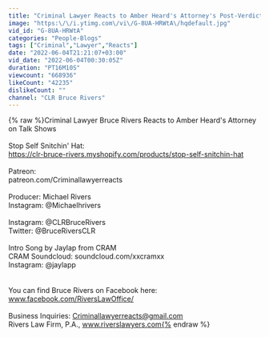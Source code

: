 ```yaml
---
title: "Criminal Lawyer Reacts to Amber Heard's Attorney's Post-Verdict Shenanigans on Talk Shows"
image: "https:\/\/i.ytimg.com\/vi\/G-8UA-HRWtA\/hqdefault.jpg"
vid_id: "G-8UA-HRWtA"
categories: "People-Blogs"
tags: ["Criminal","Lawyer","Reacts"]
date: "2022-06-04T21:21:07+03:00"
vid_date: "2022-06-04T00:30:05Z"
duration: "PT16M10S"
viewcount: "668936"
likeCount: "42235"
dislikeCount: ""
channel: "CLR Bruce Rivers"
---
```

{% raw %}Criminal Lawyer Bruce Rivers Reacts to Amber Heard's Attorney on Talk Shows <br /><br />Stop Self Snitchin' Hat: <br /><a rel="nofollow" target="blank" href="https://clr-bruce-rivers.myshopify.com/products/stop-self-snitchin-hat">https://clr-bruce-rivers.myshopify.com/products/stop-self-snitchin-hat</a><br /><br />Patreon: <br />patreon.com/Criminallawyerreacts<br /><br />Producer: Michael Rivers <br />Instagram: @Michaelhrivers <br /><br />Instagram: @CLRBruceRivers <br />Twitter: @BruceRiversCLR<br /><br />Intro Song by Jaylap from CRAM <br />CRAM Soundcloud: soundcloud.com/xxcramxx<br />Instagram: @jaylapp<br /><br /><br />You can find Bruce Rivers on Facebook here:<br />www.facebook.com/RiversLawOffice/ <br /><br />Business Inquiries: Criminallawyerreacts@gmail.com<br />Rivers Law Firm, P.A., www.riverslawyers.com{% endraw %}
